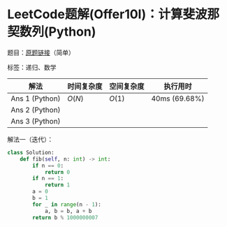 # LeetCode题解(Offer10I)：计算斐波那契数列(Python)

题目：[原题链接](https://leetcode-cn.com/problems/fei-bo-na-qi-shu-lie-lcof/)（简单）

标签：递归、数学

| 解法           | 时间复杂度 | 空间复杂度 | 执行用时      |
| -------------- | ---------- | ---------- | ------------- |
| Ans 1 (Python) | $O(N)$     | $O(1)$     | 40ms (69.68%) |
| Ans 2 (Python) |            |            |               |
| Ans 3 (Python) |            |            |               |

解法一（迭代）：

```python
class Solution:
    def fib(self, n: int) -> int:
        if n == 0:
            return 0
        if n == 1:
            return 1
        a = 0
        b = 1
        for _ in range(n - 1):
            a, b = b, a + b
        return b % 1000000007
```

